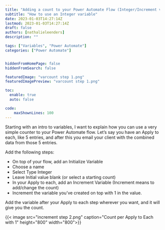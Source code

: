 ```yaml
---
title: "Adding a count to your Power Automate Flow (Integer/Increment variable)"
subtitle: "How to use an Integer variable"
date: 2023-01-03T14:27:14Z
lastmod: 2023-01-03T14:27:14Z
draft: false
authors: [nathalieleenders]
description: ""

tags: ["Variables", "Power Automate"]
categories: ["Power Automate"]


hiddenFromHomePage: false
hiddenFromSearch: false

featuredImage: "varcount step 1.png"
featuredImagePreview: "varcount step 1.png"

toc:
  enable: true
  auto: false

code:
    maxShownLines: 100
---
```


Starting with an intro to variables, I want to explain how you can use a very simple counter to your Power Automate flow.
Let’s say you have an Apply to each, like 5 entries, and after this you email your client with the combined data from those 5 entries.

Add the following steps:

- On top of your flow, add an Initialize Variable
- Choose a name
- Select Type Integer
- Leave Initial value blank (or select a starting count)
- In your Apply to each, add an Increment Variable (Increment means to add/change the count)
- Increment the variable you’ve created on top with 1 in the value.

Add the variable after your Apply to each step wherever you want, and it will give you the count.

{{< image src="increment step 2.png" caption="Count per Apply to Each with 1" height="800" width="800">}}

